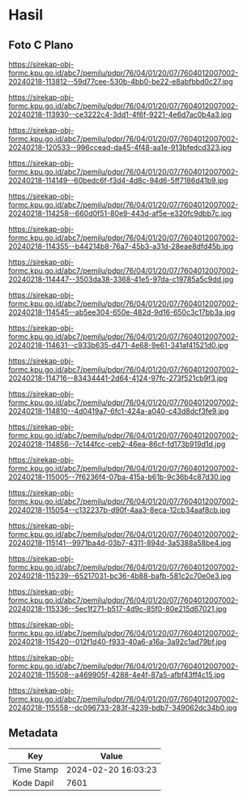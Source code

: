 # Hasil

## Foto C Plano

https://sirekap-obj-formc.kpu.go.id/abc7/pemilu/pdpr/76/04/01/20/07/7604012007002-20240218-113812--59d77cee-530b-4bb0-be22-e8abfbbd0c27.jpg

https://sirekap-obj-formc.kpu.go.id/abc7/pemilu/pdpr/76/04/01/20/07/7604012007002-20240218-113930--ce3222c4-3dd1-4f6f-9221-4e6d7ac0b4a3.jpg

https://sirekap-obj-formc.kpu.go.id/abc7/pemilu/pdpr/76/04/01/20/07/7604012007002-20240218-120533--996ccead-da45-4f48-aa1e-913bfedcd323.jpg

https://sirekap-obj-formc.kpu.go.id/abc7/pemilu/pdpr/76/04/01/20/07/7604012007002-20240218-114149--60bedc6f-f3d4-4d8c-94d6-5ff7186d41b9.jpg

https://sirekap-obj-formc.kpu.go.id/abc7/pemilu/pdpr/76/04/01/20/07/7604012007002-20240218-114258--660d0f51-80e9-443d-af5e-e320fc9dbb7c.jpg

https://sirekap-obj-formc.kpu.go.id/abc7/pemilu/pdpr/76/04/01/20/07/7604012007002-20240218-114355--b44214b8-76a7-45b3-a31d-28eae8dfd45b.jpg

https://sirekap-obj-formc.kpu.go.id/abc7/pemilu/pdpr/76/04/01/20/07/7604012007002-20240218-114447--3503da38-3368-41e5-97da-c19785a5c9dd.jpg

https://sirekap-obj-formc.kpu.go.id/abc7/pemilu/pdpr/76/04/01/20/07/7604012007002-20240218-114545--ab5ee304-650e-482d-9d16-650c3c17bb3a.jpg

https://sirekap-obj-formc.kpu.go.id/abc7/pemilu/pdpr/76/04/01/20/07/7604012007002-20240218-114631--c933b635-d471-4e68-9e61-341af41521d0.jpg

https://sirekap-obj-formc.kpu.go.id/abc7/pemilu/pdpr/76/04/01/20/07/7604012007002-20240218-114716--83434441-2d64-4124-97fc-273f521cb9f3.jpg

https://sirekap-obj-formc.kpu.go.id/abc7/pemilu/pdpr/76/04/01/20/07/7604012007002-20240218-114810--4d0419a7-6fc1-424a-a040-c43d8dcf3fe9.jpg

https://sirekap-obj-formc.kpu.go.id/abc7/pemilu/pdpr/76/04/01/20/07/7604012007002-20240218-114856--7c144fcc-ceb2-46ea-86cf-fd173b919d1d.jpg

https://sirekap-obj-formc.kpu.go.id/abc7/pemilu/pdpr/76/04/01/20/07/7604012007002-20240218-115005--7f6236f4-07ba-415a-b61b-9c36b4c87d30.jpg

https://sirekap-obj-formc.kpu.go.id/abc7/pemilu/pdpr/76/04/01/20/07/7604012007002-20240218-115054--c132237b-d90f-4aa3-8eca-12cb34aaf8cb.jpg

https://sirekap-obj-formc.kpu.go.id/abc7/pemilu/pdpr/76/04/01/20/07/7604012007002-20240218-115141--9971ba4d-03b7-4311-894d-3a5388a58be4.jpg

https://sirekap-obj-formc.kpu.go.id/abc7/pemilu/pdpr/76/04/01/20/07/7604012007002-20240218-115239--65217031-bc36-4b88-bafb-581c2c70e0e3.jpg

https://sirekap-obj-formc.kpu.go.id/abc7/pemilu/pdpr/76/04/01/20/07/7604012007002-20240218-115336--5ec1f271-b517-4d9c-85f0-80e215d67021.jpg

https://sirekap-obj-formc.kpu.go.id/abc7/pemilu/pdpr/76/04/01/20/07/7604012007002-20240218-115420--012f1d40-f933-40a6-a16a-3a92c1ad79bf.jpg

https://sirekap-obj-formc.kpu.go.id/abc7/pemilu/pdpr/76/04/01/20/07/7604012007002-20240218-115508--a469905f-4288-4e4f-87a5-afbf43ff4c15.jpg

https://sirekap-obj-formc.kpu.go.id/abc7/pemilu/pdpr/76/04/01/20/07/7604012007002-20240218-115558--dc096733-283f-4239-bdb7-349062dc34b0.jpg


## Metadata

| Key        | Value               |
| ---------- | ------------------- |
| Time Stamp | 2024-02-20 16:03:23 |
| Kode Dapil | 7601                |




